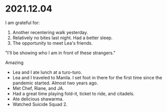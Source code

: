 # 2021.12.04

I am grateful for:

1. Another recentering walk yesterday.
2. Relatively no bites last night. Had a better sleep.
3. The opportunity to meet Lea's friends.

"I'll be showing who I am in front of these strangers."

Amazing

- Lea and I ate lunch at a turo-turo.
- Lea and I traveled to Manila. I set foot in there for the first time since the pandemic started. Almost two years ago.
- Met Chef, Riane, and JA.
- Had a great time playing fold-it, ticket to ride, and citadels.
- Ate delicious shawarma.
- Watched Suicide Squad 2.

